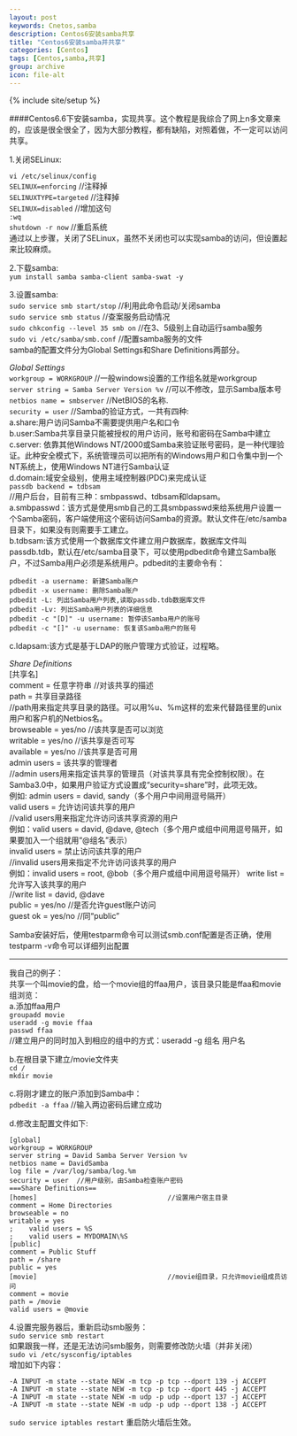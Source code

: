 ```yaml
---
layout: post
keywords: Cnetos,samba
description: Centos6安装samba共享
title: "Centos6安装samba并共享"
categories: [Centos]
tags: [Centos,samba,共享]
group: archive
icon: file-alt
---
```

{% include site/setup %}

####Centos6.6下安装samba，实现共享。这个教程是我综合了网上n多文章来的，应该是很全很全了，因为大部分教程，都有缺陷，对照着做，不一定可以访问共享。

1.关闭SELinux:  

`vi /etc/selinux/config`  
`SELINUX=enforcing`    //注释掉    
`SELINUXTYPE=targeted`    //注释掉  
`SELINUX=disabled`    //增加这句  
`:wq`  
`shutdown -r now`    //重启系统  
通过以上步骤，关闭了SELinux，虽然不关闭也可以实现samba的访问，但设置起来比较麻烦。  

2.下载samba:  
`yum install samba samba-client samba-swat -y`    

3.设置samba:  
`sudo service smb start/stop`   //利用此命令启动/关闭samba  
`sudo service smb status`    //查案服务启动情况  
`sudo chkconfig --level 35 smb on`    //在3、5级别上自动运行samba服务  
`sudo vi /etc/samba/smb.conf`    //配置samba服务的文件  
samba的配置文件分为Global Settings和Share Definitions两部分。  

*Global Settings*    
`workgroup = WORKGROUP`    //一般windows设置的工作组名就是workgroup  
`server string = Samba Server Version %v` //可以不修改，显示Samba版本号  
`netbios name = smbserver`  //NetBIOS的名称.  
`security = user`
//Samba的验证方式，一共有四种:  
a.share:用户访问Samba不需要提供用户名和口令  
b.user:Samba共享目录只能被授权的用户访问，账号和密码在Samba中建立  
c.server: 依靠其他Windows NT/2000或Samba来验证账号密码，是一种代理验证。此种安全模式下，系统管理员可以把所有的Windows用户和口令集中到一个NT系统上，使用Windows NT进行Samba认证  
d.domain:域安全级别，使用主域控制器(PDC)来完成认证  
`passdb backend = tdbsam`  
//用户后台，目前有三种：smbpasswd、tdbsam和ldapsam。  
a.smbpasswd：该方式是使用smb自己的工具smbpasswd来给系统用户设置一个Samba密码，客户端使用这个密码访问Samba的资源。默认文件在/etc/samba目录下，如果没有则需要手工建立。  
b.tdbsam:该方式使用一个数据库文件建立用户数据库，数据库文件叫passdb.tdb，默认在/etc/samba目录下，可以使用pdbedit命令建立Samba账户，不过Samba用户必须是系统用户。pdbedit的主要命令有：  

    pdbedit -a username: 新建Samba账户  
    pdbedit -x username: 删除Samba账户  
    pdbedit -L: 列出Samba用户列表,读取passdb.tdb数据库文件  
    pdbedit -Lv: 列出Samba用户列表的详细信息  
    pdbedit -c "[D]" -u username: 暂停该Samba用户的账号  
    pdbedit -c "[]" -u username: 恢复该Samba用户的账号  

c.ldapsam:该方式是基于LDAP的账户管理方式验证，过程略。  

*Share Definitions*  
[共享名]  
comment =  任意字符串  //对该共享的描述  
path = 共享目录路径  
//path用来指定共享目录的路径。可以用%u、%m这样的宏来代替路径里的unix用户和客户机的Netbios名。  
browseable = yes/no //该共享是否可以浏览  
writable = yes/no //该共享是否可写  
available = yes/no //该共享是否可用  
admin users = 该共享的管理者  
//admin users用来指定该共享的管理员（对该共享具有完全控制权限）。在Samba3.0中，如果用户验证方式设置成“security=share”时，此项无效。  
例如: admin users = david, sandy（多个用户中间用逗号隔开）  
valid users = 允许访问该共享的用户  
//valid users用来指定允许访问该共享资源的用户  
例如：valid users = david, @dave, @tech（多个用户或组中间用逗号隔开，如果要加入一个组就用“@组名”表示）  
invalid users = 禁止访问该共享的用户  
//invalid users用来指定不允许访问该共享的用户  
例如：invalid users = root, @bob（多个用户或组中间用逗号隔开）
write list = 允许写入该共享的用户  
//write list = david, @dave  
public = yes/no  //是否允许guest账户访问  
guest ok = yes/no //同“public”  

Samba安装好后，使用testparm命令可以测试smb.conf配置是否正确，使用testparm -v命令可以详细列出配置  

----------------
我自己的例子：  
共享一个叫movie的盘，给一个movie组的ffaa用户，该目录只能是ffaa和movie组浏览：  
a.添加ffaa用户  
`groupadd movie`  
`useradd -g movie ffaa`  
`passwd ffaa`  
//建立用户的同时加入到相应的组中的方式：useradd -g 组名 用户名  

b.在根目录下建立/movie文件夹  
`cd /`  
`mkdir movie`  

c.将刚才建立的账户添加到Samba中：  
`pdbedit -a ffaa`  //输入两边密码后建立成功  

d.修改主配置文件如下:

    [global]
    workgroup = WORKGROUP  
    server string = David Samba Server Version %v  
    netbios name = DavidSamba  
    log file = /var/log/samba/log.%m  
    security = user  //用户级别，由Samba检查账户密码  
    ===Share Definitions==  
    [homes]                                 //设置用户宿主目录
    comment = Home Directories
    browseable = no
    writable = yes
    ;    valid users = %S
    ;    valid users = MYDOMAIN\%S  
    [public]
    comment = Public Stuff
    path = /share
    public = yes  
    [movie]									//movie组目录，只允许movie组成员访问
    comment = movie
    path = /movie
    valid users = @movie  
    
4.设置完服务器后，重新启动smb服务：  
`sudo service smb restart`    
如果跟我一样，还是无法访问smb服务，则需要修改防火墙（并非关闭）  
`sudo vi /etc/sysconfig/iptables`  
增加如下内容：  
    
    -A INPUT -m state --state NEW -m tcp -p tcp --dport 139 -j ACCEPT
    -A INPUT -m state --state NEW -m tcp -p tcp --dport 445 -j ACCEPT
    -A INPUT -m state --state NEW -m udp -p udp --dport 137 -j ACCEPT
    -A INPUT -m state --state NEW -m udp -p udp --dport 138 -j ACCEPT
    
`sudo service iptables restart`  重启防火墙后生效。  